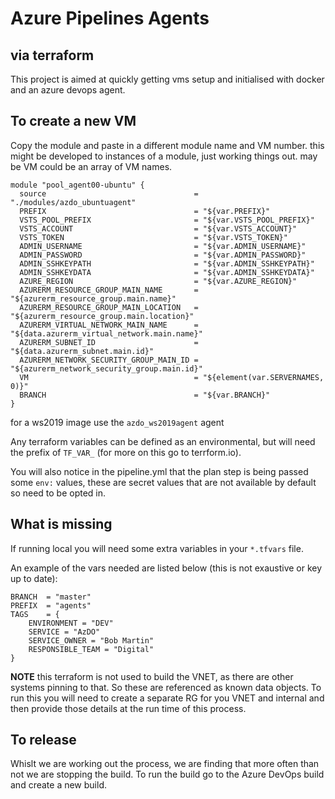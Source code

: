 # Azure Pipelines Agents

## via terraform

This project is aimed at quickly getting vms setup and initialised with docker and an azure devops agent.

## To create a new VM

Copy the module and paste in a different module name and VM number. this might be developed to instances of a module, just working things out. may be VM could be an array of VM names.

```shell
module "pool_agent00-ubuntu" {
  source                                 = "./modules/azdo_ubuntuagent"
  PREFIX                                 = "${var.PREFIX}"
  VSTS_POOL_PREFIX                       = "${var.VSTS_POOL_PREFIX}"
  VSTS_ACCOUNT                           = "${var.VSTS_ACCOUNT}"
  VSTS_TOKEN                             = "${var.VSTS_TOKEN}"
  ADMIN_USERNAME                         = "${var.ADMIN_USERNAME}"
  ADMIN_PASSWORD                         = "${var.ADMIN_PASSWORD}"
  ADMIN_SSHKEYPATH                       = "${var.ADMIN_SSHKEYPATH}"
  ADMIN_SSHKEYDATA                       = "${var.ADMIN_SSHKEYDATA}"
  AZURE_REGION                           = "${var.AZURE_REGION}"
  AZURERM_RESOURCE_GROUP_MAIN_NAME       = "${azurerm_resource_group.main.name}"
  AZURERM_RESOURCE_GROUP_MAIN_LOCATION   = "${azurerm_resource_group.main.location}"
  AZURERM_VIRTUAL_NETWORK_MAIN_NAME      = "${data.azurerm_virtual_network.main.name}"
  AZURERM_SUBNET_ID                      = "${data.azurerm_subnet.main.id}"
  AZURERM_NETWORK_SECURITY_GROUP_MAIN_ID = "${azurerm_network_security_group.main.id}"
  VM                                     = "${element(var.SERVERNAMES, 0)}"
  BRANCH                                 = "${var.BRANCH}"
}
```

for a ws2019 image use the `azdo_ws2019agent` agent

Any terraform variables can be defined as an environmental, but will need the prefix of `TF_VAR_` (for more on this go to terrform.io).

You will also notice in the pipeline.yml that the plan step is being passed some `env:` values, these are secret values that are not available by default so need to be opted in.

## What is missing

If running local you will need some extra variables in your `*.tfvars` file.

An example of the vars needed are listed below (this is not exaustive or key up to date):

```shell
BRANCH  = "master"
PREFIX  = "agents"
TAGS    = {
    ENVIRONMENT = "DEV"
    SERVICE = "AzDO"
    SERVICE_OWNER = "Bob Martin"
    RESPONSIBLE_TEAM = "Digital"
}
```

**NOTE** this terraform is not used to build the VNET, as there are other systems pinning to that. So these are referenced as known data objects. To run this you will need to create a separate RG for you VNET and internal and then provide those details at the run time of this process.

## To release

Whislt we are working out the process, we are finding that more often than not we are stopping the build. To run the build go to the Azure DevOps build and create a new build.
